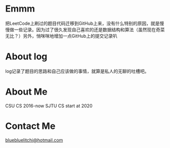 # Emmm

把LeetCode上刷过的题目代码迁移到GitHub上来，没有什么特别的原因，就是慢慢做一些记录。因为过了很久发现自己喜欢的还是数据结构和算法（虽然现在奇菜无比？）另外，悄咪咪地增加一点GitHub上的提交记录叭

# About log

log记录了题目的思路和自己应该做的事情，就算是私人的无聊的吐槽吧。

# About Me

CSU CS 2016-now
SJTU CS start at 2020

# Contact Me

bluebluelitchi@hotmail.com
